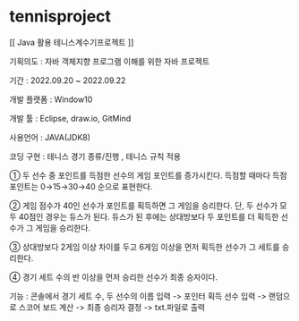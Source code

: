 # tennisproject
[[ Java 활용 테니스계수기프로젝트 ]]

기획의도 : 자바 객체지향 프로그램 이해를 위한 자바 프로젝트

기간 : 2022.09.20 ~ 2022.09.22

개발 플랫폼 : Window10

개발 툴 : Eclipse, draw.io, GitMind

사용언어 : JAVA(JDK8)


코딩 구현 : 테니스 경기 종류/진행 , 테니스 규칙 적용

① 두 선수 중 포인트를 득점한 선수의 게임 포인트를 증가시킨다. 득점할 때마다 득점 포인트는 0→15→30→40 순으로 표현한다.

② 게임 점수가 40인 선수가 포인트를 획득하면 그 게임을 승리한다. 단, 두 선수가 모두 40점인 경우는 듀스가 된다. 
  듀스가 된 후에는 상대방보다 두 포인트를 더 획득한 선수가 그 게임을 승리한다.
  
③ 상대방보다 2게임 이상 차이를 두고 6게임 이상을 먼저 획득한 선수가 그 세트를 승리한다. 

④ 경기 세트 수의 반 이상을 먼저 승리한 선수가 최종 승자이다.

기능 : 콘솔에서 경기 세트 수, 두 선수의 이름 입력 -> 포인터 획득 선수 입력 -> 랜덤으로 스코어 보드 계산 -> 최종 승리자 결정 -> txt.파일로 출력


